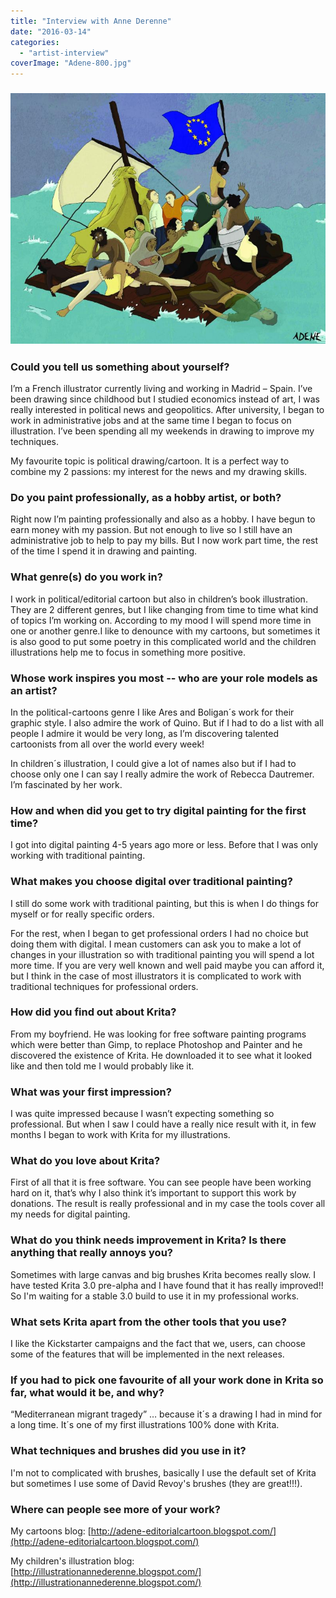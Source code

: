 ```yaml
---
title: "Interview with Anne Derenne"
date: "2016-03-14"
categories: 
  - "artist-interview"
coverImage: "Adene-800.jpg"
---
```


### ![Adene-800](images/Adene-800.jpg)

### Could you tell us something about yourself?

I’m a French illustrator currently living and working in Madrid – Spain. I’ve been drawing since childhood but I studied economics instead of art, I was really interested in political news and geopolitics. After university, I began to work in administrative jobs and at the same time I began to focus on illustration. I’ve been spending all my weekends in drawing to improve my techniques.

My favourite topic is political drawing/cartoon. It is a perfect way to combine my 2 passions: my interest for the news and my drawing skills.

### Do you paint professionally, as a hobby artist, or both?

Right now I’m painting professionally and also as a hobby. I have begun to earn money with my passion. But not enough to live so I still have an administrative job to help to pay my bills. But I now work part time, the rest of the time I spend it in drawing and painting.

### What genre(s) do you work in?

I work in political/editorial cartoon but also in children’s book illustration. They are 2 different genres, but I like changing from time to time what kind of topics I’m working on. According to my mood I will spend more time in one or another genre.I like to denounce with my cartoons, but sometimes it is also good to put some poetry in this complicated world and the children illustrations help me to focus in something more positive.

### Whose work inspires you most -- who are your role models as an artist?

In the political-cartoons genre I like Ares and Boligan´s work for their graphic style. I also admire the work of Quino. But if I had to do a list with all people I admire it would be very long, as I’m discovering talented cartoonists from all over the world every week!

In children´s illustration, I could give a lot of names also but if I had to choose only one I can say I really admire the work of Rebecca Dautremer. I’m fascinated by her work.

### How and when did you get to try digital painting for the first time?

I got into digital painting 4-5 years ago more or less. Before that I was only working with traditional painting.

### What makes you choose digital over traditional painting?

I still do some work with traditional painting, but this is when I do things for myself or for really specific orders.

For the rest, when I began to get professional orders I had no choice but doing them with digital. I mean customers can ask you to make a lot of changes in your illustration so with traditional painting you will spend a lot more time. If you are very well known and well paid maybe you can afford it, but I think in the case of most illustrators it is complicated to work with traditional techniques for professional orders.

### How did you find out about Krita?

From my boyfriend. He was looking for free software painting programs which were better than Gimp, to replace Photoshop and Painter and he discovered the existence of Krita. He downloaded it to see what it looked like and then told me I would probably like it.

### What was your first impression?

I was quite impressed because I wasn’t expecting something so professional. But when I saw I could have a really nice result with it, in few months I began to work with Krita for my illustrations.

### What do you love about Krita?

First of all that it is free software. You can see people have been working hard on it, that’s why I also think it’s important to support this work by donations. The result is really professional and in my case the tools cover all my needs for digital painting.

### What do you think needs improvement in Krita? Is there anything that really annoys you?

Sometimes with large canvas and big brushes Krita becomes really slow. I have tested Krita 3.0 pre-alpha and I have found that it has really improved!! So I'm waiting for a stable 3.0 build to use it in my professional works.

### What sets Krita apart from the other tools that you use?

I like the Kickstarter campaigns and the fact that we, users, can choose some of the features that will be implemented in the next releases.

### If you had to pick one favourite of all your work done in Krita so far, what would it be, and why?

“Mediterranean migrant tragedy” … because it´s a drawing I had in mind for a long time. It´s one of my first illustrations 100% done with Krita.

### What techniques and brushes did you use in it?

I'm not to complicated with brushes, basically I use the default set of Krita but sometimes I use some of David Revoy's brushes (they are great!!!).

### Where can people see more of your work?

My cartoons blog: [http://adene-editorialcartoon.blogspot.com/](http://adene-editorialcartoon.blogspot.com/)

My children's illustration blog: [http://illustrationannederenne.blogspot.com/](http://illustrationannederenne.blogspot.com/)
